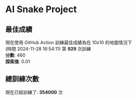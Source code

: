 
# AI Snake Project

## **最佳成績**
現在使用 GitHub Action 訓練最佳成績為在 10x10 的地圖情況下  
(時間 2024-11-28 16:54:11) 第 **929** 次訓練  
**分數**: 460  
**探索值**: 0.01

## 總訓練次數
現在已經訓練了: **354000** 次
